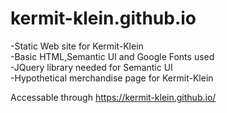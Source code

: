# kermit-klein.github.io

-Static Web site for Kermit-Klein </br>
-Basic HTML,Semantic UI and Google Fonts used </br>
-JQuery library needed for Semantic UI </br>
-Hypothetical merchandise page for Kermit-Klein

Accessable through  https://kermit-klein.github.io/

